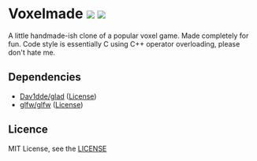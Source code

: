 # Voxelmade <img src='https://travis-ci.com/ttrounce/voxelmade.svg?branch=main'></img> <img src='https://travis-ci.com/ttrounce/voxelmade.svg?branch=dev'></img>

A little handmade-ish clone of a popular voxel game. Made completely for fun.
Code style is essentially C using C++ operator overloading, please don't hate me.

## Dependencies

- [Dav1dde/glad](https://github.com/Dav1dde/glad) ([License](https://github.com/Dav1dde/glad/blob/master/LICENSE))
- [glfw/glfw](https://github.com/glfw/glfw) ([License](https://github.com/glfw/glfw/blob/master/LICENSE.md))

## Licence

MIT License, see the [LICENSE](./LICENSE.md)
